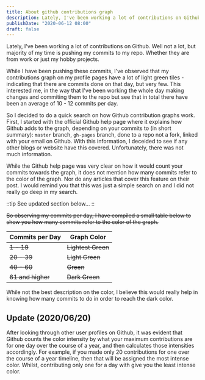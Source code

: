 ```yaml
---
title: About github contributions graph
description: Lately, I've been working a lot of contributions on Github
publishDate: "2020-06-12 08:00"
draft: false
---
```


Lately, I've been working a lot of contributions on Github. Well not a lot, but majority of my time is pushing my commits
to my repo. Whether they are from work or just my hobby projects.

While I have been pushing these commits, I've observed that my contributions graph on my profile pages have a lot of light
green tiles - indicating that there are commits done on that day, but very few. This interested me, in the way that I've been
working the whole day making changes and commiting them to the repo but see that in total there have been an average of
10 - 12 commits per day.

So I decided to do a quick search on how Github contribution graphs work. First, I started with the official Github
help page where it explains how Github adds to the graph, depending on your commits to (in short summary): `master` branch,
`gh-pages` branch, done to a repo not a fork, linked with your email on Github. With this information, I deceided to see
if any other blogs or website have this covered. Unfortunately, there was not much information.

While the Github help page was very clear on how it would count your commits towards the graph, it does not mention
how many commits refer to the color of the graph. Nor do any articles that cover this feature on their post. I would remind
you that this was just a simple search on and I did not really go deep in my search.

::tip
See updated section below...
::

~~So observing my commits per day, I have compiled a small table below to show you how many commits refer to the color
of the graph.~~

| Commits per Day   | Graph Color        |
| ----------------- | ------------------ |
| ~~1 - 19~~        | ~~Lightest Green~~ |
| ~~20 - 39~~       | ~~Light Green~~    |
| ~~40 - 60~~       | ~~Green~~          |
| ~~61 and higher~~ | ~~Dark Green~~     |

While not the best description on the color, I believe this would really help in knowing how many commits to do in order
to reach the dark color.

## Update (2020/06/20)

After looking through other user profiles on Github, it was evident that Github counts the color intensity by what
your maximum contributions are for one day over the course of a year, and then calculates those intensities accordingly.
For example, if you made only 20 contributions for one over the course of a year timeline, then that will be assigned
the most intense color. Whilst, contributing only one for a day with give you the least intense color.
